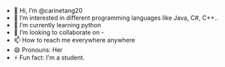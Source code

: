 - 👋 Hi, I’m @carinetang20
- 👀 I’m interested in different programming languages like Java, C#, C++..
- 🌱 I’m currently learning python
- 💞️ I’m looking to collaborate on -
- 📫 How to reach me everywhere anywhere
- 😄 Pronouns: Her
- ⚡ Fun fact: I'm a student.

<!---
carinetang20/carinetang20 is a ✨ special ✨ repository because its `README.md` (this file) appears on your GitHub profile.
You can click the Preview link to take a look at your changes.
--->
